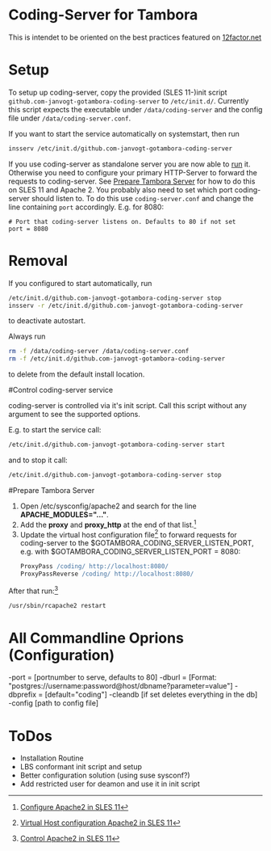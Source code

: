 Coding-Server for Tambora
=======================

This is intendet to be oriented on the best practices featured on [12factor.net](12factor.net)

# Setup

To setup up coding-server, copy the provided (SLES 11-)init script `github.com-janvogt-gotambora-coding-server` to `/etc/init.d/`. Currently this script expects the executable under `/data/coding-server` and the config file under `/data/coding-server.conf`.

If you want to start the service automatically on systemstart, then run
```sh
insserv /etc/init.d/github.com-janvogt-gotambora-coding-server
```

If you use coding-server as standalone server you are now able to [run](#coding-server-control) it. Otherwise you need to configure your primary HTTP-Server to forward the requests to coding-server. See [Prepare Tambora Server](#tambora-server-preparation) for how to do this on SLES 11 and Apache 2. You probably also need to set which port coding-server should listen to. To do this use `coding-server.conf` and change the line containing `port` accordingly. E.g. for 8080:
```
# Port that coding-server listens on. Defaults to 80 if not set
port = 8080
```

# Removal

If you configured to start automatically, run
```sh
/etc/init.d/github.com-janvogt-gotambora-coding-server stop
insserv -r /etc/init.d/github.com-janvogt-gotambora-coding-server
```
to deactivate autostart.

Always run
```sh
rm -f /data/coding-server /data/coding-server.conf
rm -f /etc/init.d/github.com-janvogt-gotambora-coding-server
```
to delete from the default install location.


#Control coding-server service <a name="coding-server-control"></a>

coding-server is controlled via it's init script. Call this script without any argument to see the supported options.

E.g. to start the service call:
```sh
/etc/init.d/github.com-janvogt-gotambora-coding-server start
```

and to stop it call:
```sh
/etc/init.d/github.com-janvogt-gotambora-coding-server stop
```

#Prepare Tambora Server <a name="tambora-server-preparation"></a>

1. Open /etc/sysconfig/apache2 and search for the line **APACHE_MODULES="..."**.
2. Add the **proxy** and **proxy_http** at the end of that list.[^sles_configure_apache]
3. Update the virtual host configuration file[^sles_vhost_apache] to forward requests for coding-server to the $GOTAMBORA_CODING_SERVER_LISTEN_PORT, e.g. with $GOTAMBORA_CODING_SERVER_LISTEN_PORT = 8080:
    ```apache
    ProxyPass /coding/ http://localhost:8080/
    ProxyPassReverse /coding/ http://localhost:8080/
    ```

After that run:[^sles_control_apache]

```sh
/usr/sbin/rcapache2 restart
```

[^sles_configure_apache]: [Configure Apache2 in SLES 11](https://www.suse.com/documentation/sles11/book_sle_admin/data/sec_apache2_configuration.html)
[^sles_control_apache]: [Control Apache2 in SLES 11](https://www.suse.com/documentation/sles11/book_sle_admin/data/sec_apache2_start_stop.html)
[^sles_vhost_apache]: [Virtual Host configuration Apache2 in SLES 11](https://www.suse.com/documentation/sles11/book_sle_admin/data/sec_apache2_configuration.html#sec_apache2_configuration_manually_vhost)

# All Commandline Oprions (Configuration)

-port = [portnumber to serve, defaults to 80]
-dburl = [Format: "postgres://username:password@host/dbname?parameter=value"]
-dbprefix = [default="coding"]
-cleandb [if set deletes everything in the db]
-config [path to config file]

# ToDos

- Installation Routine
- LBS conformant init script and setup
- Better configuration solution (using suse sysconf?)
- Add restricted user for deamon and use it in init script